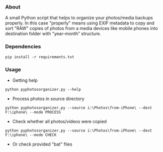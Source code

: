 ### About

A small Python script that helps to organize your photos/media backups properly. In this case "properly" means using EXIF metadata to copy and sort "RAW" copies of photos from a media devices like mobile phones into destination folder with "year-month" structure.

### Dependencies

```
pip install -r requirements.txt
```

### Usage

* Getting help
```
python pyphotosorganizer.py --help
```
* Process photos in source directory
```
python pyphotosorganizer.py --source i:\Photos\from-iPhone\ --dest F:\iphone\ --mode PROCESS
```
* Check whether all photos/videos were copied
```
python pyphotosorganizer.py --source i:\Photos\from-iPhone\ --dest F:\iphone\ --mode CHECK
```
* Or check provided "bat" files
